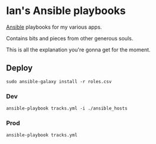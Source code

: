 # Ian's Ansible playbooks #

[Ansible](http://www.ansibleworks.com/) playbooks for my various apps.

Contains bits and pieces from other generous souls.

This is all the explanation you're gonna get for the moment.

## Deploy ##

    sudo ansible-galaxy install -r roles.csv

### Dev ###

    ansible-playbook tracks.yml -i ./ansible_hosts

### Prod ###

    ansible-playbook tracks.yml
